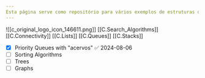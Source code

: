 ```yaml
---
Esta página serve como repositório para vários exemplos de estruturas de dados, algoritmos, programação multi-threaded, etc.
---
```

![[c_original_logo_icon_146611.png]]
[[C.Search_Algorithms]]
[[C.Connectivity]]
[[C.Lists]]
[[C.Queues]]
[[C.Stacks]]

- [x] Priority Queues with "acervos" ✅ 2024-08-06
- [ ] Sorting Algorithms
- [ ] Trees
- [ ] Graphs